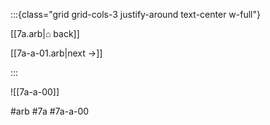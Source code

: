 :::{class="grid grid-cols-3 justify-around text-center w-full"}
<span/>

[[7a.arb|⌂ back]]

[[7a-a-01.arb|next →]]

:::

![[7a-a-00]]

#arb #7a #7a-a-00

